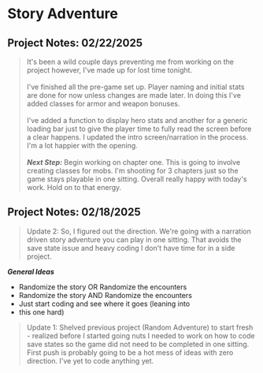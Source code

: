 # **Story Adventure**

## Project Notes: 02/22/2025 ##
> It's been a wild couple days preventing me from working on the project
> however, I've made up for lost time tonight. <br> <br>
> I've finished all the pre-game set up. Player naming and initial stats are 
> done for now unless changes are made later. In doing this I've added classes
> for armor and weapon bonuses. <br> <br>
> I've added a function to display hero stats and another for a generic loading
> bar just to give the player time to fully read the screen before a clear happens. 
> I updated the intro screen/narration in the process. I'm a lot happier with the
> opening. <br> <br>
> ***Next Step:*** Begin working on chapter one.  This is going to involve creating
> classes for mobs. I'm shooting for 3 chapters just so the game stays playable in
> one sitting. Overall really happy with today's work. Hold on to that energy.

## Project Notes: 02/18/2025 ##

> Update 2: So, I figured out the direction. We're going with a
> narration driven story adventure you can play in one sitting. 
> That avoids the save state issue and heavy coding I don't have
> time for in a side project. 

***General Ideas***
- Randomize the story OR Randomize the encounters
- Randomize the story AND Randomize the encounters
- Just start coding and see where it goes (leaning into
- this one hard)
>
> Update 1: Shelved previous project (Random Adventure) to start
> fresh - realized before I started going nuts I needed to work on
> how to code save states so the game did not need to be completed
> in one sitting. First push is probably going to be a hot mess of
> ideas with zero direction.  I've yet to code anything yet. 
